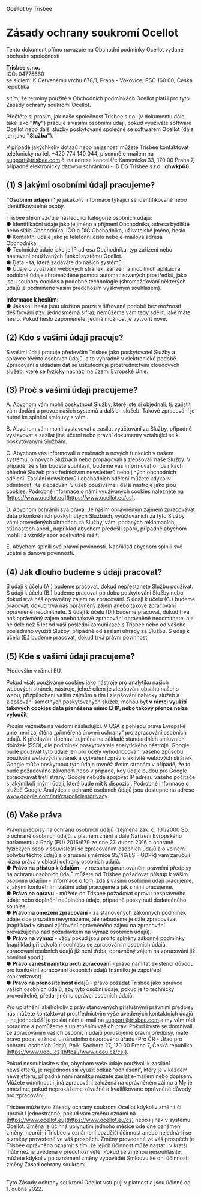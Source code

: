 **Ocellot** by Trisbee

# Zásady ochrany soukromí Ocellot 

Tento dokument přímo navazuje na Obchodní podmínky Ocellot vydané obchodní společností
 
**Trisbee s.r.o.**
<br> IČO: 04775660
<br> se sídlem: K Červenému vrchu 678/1, Praha - Vokovice, PSČ 160 00, Česká republika
 
s tím, že termíny použité v Obchodních podmínkách Ocellot platí i pro tyto Zásady ochrany soukromí Ocellot.
 
Přečtěte si prosím, jak naše společnost Trisbee s.r.o. (v dokumentu dále také jako **&quot;My&quot;**) pracuje s vašimi osobními údaji, pokud využíváte software Ocellot nebo další služby poskytované společně se softwarem Ocellot (dále jen jako **&quot;Služba&quot;**). 
 
V případě jakýchkoliv dotazů nebo nejasností můžete Trisbee kontaktovat telefonicky na tel. +420 774 140 044, písemně e-mailem na support@trisbee.com či na adrese kanceláře Kamenická 33, 170 00 Praha 7, případně elektronicky datovou schránkou - ID DS Trisbee s.r.o.: **ghwkp68**.
 
 
## (1) S jakými osobními údaji pracujeme?

**&quot;Osobním údajem&quot;** je jakákoliv informace týkající se identifikované nebo identifikovatelné osoby.
 
Trisbee shromažďuje následující kategorie osobních údajů:
<br> ● Identifikační údaje jako je jméno a příjmení Obchodníka, adresa bydliště nebo sídla Obchodníka, IČO a DIČ Obchodníka, uživatelské jméno, heslo.
<br> ● Kontaktní údaje jako je telefonní číslo nebo e-mailová adresa Obchodníka.
<br> ● Technické údaje jako je IP adresa Obchodníka, typ zařízení nebo nastavení používaných funkcí systému Ocellot.
<br> ● Data - ta, která zadáváte do našich systémů.
<br> ● Údaje o využívání webových stránek, zařízení a mobilních aplikací a podobné údaje shromážděné pomocí automatizovaných prostředků, jako jsou soubory cookies a podobné technologie (shromažďování některých údajů je podmíněno vaším předchozím výslovným souhlasem).

**Informace k heslům:**
<br> ● Jakákoli hesla jsou uložena pouze v šifrované podobě bez možnosti dešifrování (tzv. jednosměrná šifra), nemůžeme vám tedy sdělit, jaké máte heslo. Pokud heslo zapomenete, jediná možnost je vytvořit nové.
 
## (2) Kdo s vašimi údaji pracuje?
S vašimi údaji pracuje především Trisbee jako poskytovatel Služby a správce těchto osobních údajů, a to výhradně v elektronické podobě. Zpracování a ukládání dat se uskutečňuje prostřednictvím cloudových služeb, které se fyzicky nachází na území Evropské Unie.
 
## (3) Proč s vašimi údaji pracujeme?
A. Abychom vám mohli poskytnout Služby, které jste si objednali, tj. zajistit vám dodání a provoz našich systémů a dalších služeb. Takové zpracování je nutné ke splnění smlouvy s vámi. 
 
B. Abychom vám mohli vystavovat a zasílat vyúčtování za Služby, případně vystavovat a zasílat jiné účetní nebo právní dokumenty vztahující se k poskytovaným Službám.
 
C. Abychom vás informovali o změnách a nových funkcích v našem systému, o nových Službách nebo propagovali a zlepšovali naše Služby. V případě, že s tím budete souhlasit, budeme vás informovat o novinkách ohledně Služeb prostřednictvím newsletterů nebo jiných obchodních sdělení. Zasílání newsletterů i obchodních sdělení můžete kdykoliv odmítnout. Ke zlepšování Služeb používáme i další nástroje jako jsou cookies. Podrobné informace o námi využívaných cookies naleznete na [https://www.ocellot.eu](https://www.ocellot.eu/cs).
 
D. Abychom ochránili svá práva. Je naším oprávněným zájmem zpracovávat data o konkrétních poskytnutých Službách, vyúčtováních za tyto Služby, vámi provedených úhradách za Služby, vámi podaných reklamacích, stížnostech apod., například abychom předešli sporu, případně abychom mohli již vzniklý spor adekvátně řešit.
 
E. Abychom splnili své právní povinnosti. Například abychom splnili své účetní a daňové povinnosti.
  
## (4) Jak dlouho budeme s údaji pracovat?
S údaji k účelu (A.) budeme pracovat, dokud nepřestanete Službu používat. S údaji k účelu (B.) budeme pracovat po dobu poskytování Služby nebo dokud trvá náš oprávněný zájem na zpracování. S údaji k účelu (C.) budeme pracovat, dokud trvá náš oprávněný zájem anebo takové zpracování oprávněně neodmítnete. S údaji k účelu (D.) budeme pracovat, dokud trvá náš oprávněný zájem anebo takové zpracování oprávněně neodmítnete, ale ne déle než 5 let od vaší poslední komunikace s Trisbee nebo od vašeho posledního využití Služby, případně od zaslání úhrady za Službu. S údaji k účelu (E.) budeme pracovat, dokud trvá právní povinnost.

## (5) Kde s vašimi údaji pracujeme?
Především v rámci EU. 
 
Pokud však používáme cookies jako nástroje pro analytiku našich webových stránek, nástroje, jehož cílem je zlepšování obsahu našeho webu, přizpůsobení vašim zájmům a tím i zlepšování nabídky služeb a zlepšování samotných poskytovaných služeb, mohou být **v rámci využití takových cookies data přenášena mimo EHP, nebo takový přenos nelze vyloučit**. 
 
Prosím vezměte na vědomí následující. V USA z pohledu práva Evropské unie není zajištěna „přiměřená úroveň ochrany“ pro zpracování osobních údajů. K předávání dochází zejména na základě standardních smluvních doložek (SSD), dle podmínek poskytovatele analytického nástroje. Google bude používat tyto údaje jen pro účely vyhodnocování vašeho způsobu používání webových stránek a vytváření zpráv o aktivitě webových stránek. Google může poskytnout tyto údaje rovněž třetím stranám v případě, že to bude požadováno zákonem nebo v případě, kdy údaje budou pro Google zpracovávat třetí strany. Google nebude spojovat IP adresu vašeho počítače s jakýmikoli jinými údaji, které bude mít k dispozici. Podrobné informace o službě Google Analytics a ochraně osobních údajů jsou dostupné na adrese www.google.com/intl/cs/policies/privacy.
 
## (6) Vaše práva
Právní předpisy na ochranu osobních údajů (zejména zák. č. 101/2000 Sb., o ochraně osobních údajů, v platném znění a dále Nařízení Evropského parlamentu a Rady (EU) 2016/679 ze dne 27. dubna 2016 o ochraně fyzických osob v souvislosti se zpracováním osobních údajů a o volném pohybu těchto údajů a o zrušení směrnice 95/46/ES - GDPR) vám zaručují různá práva v oblasti ochrany osobních údajů.
<br> ● **Právo na přístup k údajům** - v rozsahu garantovaném právními předpisy na ochranu osobních údajů můžete od Trisbee požadovat přístup k vašim osobním údajům - informace o tom, zda s vašimi osobními údaji pracujeme, s jakými konkrétními vašimi údaji pracujeme a jak s nimi pracujeme.
<br> ● **Právo na opravu** - můžete od Trisbee požadovat opravu nesprávného údaje nebo doplnění neúplného údaje, případně poskytnutí dodatečného souhlasu.
<br> ● **Právo na omezení zpracování** - za stanovených zákonných podmínek údaje sice prozatím nevymažeme, ale nebudeme je dále zpracovávat (například v situaci zjišťování oprávněného zájmu na zpracování převažujícího nad požadavkem na výmaz osobních údajů). 
<br> ● **Právo na výmaz** - vždy pokud jsou pro to splněny zákonné podmínky (například při odvolání souhlasu se zpracováním osobních údajů, zpracování osobních údajů již není třeba, oprávněný zájem na zpracování již pominul apod.). 
<br> ● **Právo vznést námitku proti zpracování** - právo namítat existenci důvodu pro konkrétní zpracování osobních údajů (námitku je zapotřebí konkretizovat).
<br> ● **Právo na přenositelnost údajů** - právo požádat Trisbee jako správce vašich osobních údajů, aby tyto osobní údaje, pokud je to technicky proveditelné, předal jinému správci osobních údajů.

Pro uplatnění jakéhokoliv z práv stanovených příslušnými právními předpisy nás můžete kontaktovat prostřednictvím výše uvedených kontaktních údajů – nejjednodušší je poslat nám e-mail na support@trisbee.com a my vám rádi poradíme a pomůžeme s uplatněním vašich práv. Pokud byste se domnívali, že zpracováním vašich osobních údajů porušujeme právní předpisy, máte právo podat stížnost u národního dozorového úřadu (Pro ČR - Úřad pro ochranu osobních údajů, Pplk. Sochora 27, 170 00 Praha 7, Česká republika, [https://www.uoou.cz](https://www.uoou.cz/cs)).

Pokud nesouhlasíte s tím, abychom vaše údaje používali k zasílání newsletterů, je nejjednodušší využít odkaz “odhlášení”, který je v každém newsletteru, případně nám námitku můžete zaslat e-mailem nebo dopisem. Můžete odmítnout i jiná zpracování založená na oprávněném zájmu a My je omezíme, pokud neprokážeme závažné a kvalifikované oprávněné důvody pro zpracování.
 
Trisbee může tyto Zásady ochrany soukromí Ocellot kdykoliv změnit či upravit i jednostranně, pokud vám změnu oznámí na [https://www.ocellot.eu](https://www.ocellot.eu/cs) nebo i jinak v systému Ocellot. Změna je účinná uplynutím jednoho měsíce ode dne oznámení změny, neurčí-li Trisbee v oznámení pozdější účinnost anebo nejedná-li se o změny provedené ve váš prospěch. Změny provedené ve váš prospěch je Trisbee oprávněno oznámit s tím, že jejich účinnost může nastat i v kratší lhůtě než je uvedena v předchozí větě. Pokud se změnou nesouhlasíte, můžete kdykoliv po oznámení změny vypovědět Smlouvu ke dni účinnosti změny Zásad ochrany soukromí.

<br> Tyto Zásady ochrany soukromí Ocellot vstupují v platnost a jsou účinné od 1. dubna 2022.
